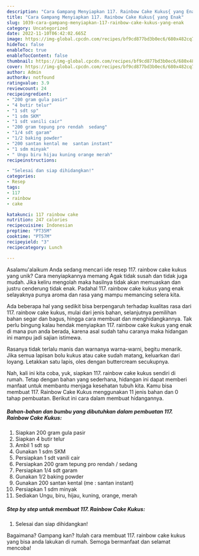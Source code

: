 ```yaml
---
description: "Cara Gampang Menyiapkan 117. Rainbow Cake Kukus{ yang Enak"
title: "Cara Gampang Menyiapkan 117. Rainbow Cake Kukus{ yang Enak"
slug: 1039-cara-gampang-menyiapkan-117-rainbow-cake-kukus-yang-enak
category: Uncategorized
date: 2022-11-10T06:42:02.665Z
image: https://img-global.cpcdn.com/recipes/bf9cd877bd3b0ec6/680x482cq70/117-rainbow-cake-kukus-foto-resep-utama.jpg
hideToc: false
enableToc: true
enableTocContent: false
thumbnail: https://img-global.cpcdn.com/recipes/bf9cd877bd3b0ec6/680x482cq70/117-rainbow-cake-kukus-foto-resep-utama.jpg
cover: https://img-global.cpcdn.com/recipes/bf9cd877bd3b0ec6/680x482cq70/117-rainbow-cake-kukus-foto-resep-utama.jpg
author: Admin
authorAv: notfound
ratingvalue: 3.9
reviewcount: 24
recipeingredient:
- "200 gram gula pasir"
- "4 butir telur"
- "1 sdt sp"
- "1 sdm SKM"
- "1 sdt vanili cair"
- "200 gram tepung pro rendah  sedang"
- "1/4 sdt garam"
- "1/2 baking powder"
- "200 santan kental me  santan instant"
- "1 sdm minyak"
- " Ungu biru hijau kuning orange merah"
recipeinstructions:

- "Selesai dan siap dihidangkan!"
categories:
- Resep
tags:
- 117
- rainbow
- cake

katakunci: 117 rainbow cake 
nutrition: 247 calories
recipecuisine: Indonesian
preptime: "PT35M"
cooktime: "PT57M"
recipeyield: "3"
recipecategory: Lunch

---
```



Asalamu'alaikum Anda sedang mencari ide resep 117. rainbow cake kukus yang unik? Cara menyiapkannya memang Agak tidak susah dan tidak juga mudah. Jika keliru mengolah maka hasilnya tidak akan memuaskan dan justru cenderung tidak enak. Padahal 117. rainbow cake kukus yang enak selayaknya punya aroma dan rasa yang mampu memancing selera kita.


Ada beberapa hal yang sedikit bisa berpengaruh terhadap kualitas rasa dari 117. rainbow cake kukus, mulai dari jenis bahan, selanjutnya pemilihan bahan segar dan bagus, hingga cara membuat dan menghidangkannya. Tak perlu bingung kalau hendak menyiapkan 117. rainbow cake kukus yang enak di mana pun anda berada, karena asal sudah tahu caranya maka hidangan ini mampu jadi sajian istimewa.

Rasanya tidak terlalu manis dan warnanya warna-warni, begitu menarik. Jika semua lapisan bolu kukus atau cake sudah matang, keluarkan dari loyang. Letakkan satu lapis, oles dengan buttercream secukupnya.


Nah, kali ini kita coba, yuk, siapkan 117. rainbow cake kukus sendiri di rumah. Tetap dengan bahan yang sederhana, hidangan ini dapat memberi manfaat untuk membantu menjaga kesehatan tubuh kita. Kamu bisa membuat 117. Rainbow Cake Kukus menggunakan 11 jenis bahan dan 0 tahap pembuatan. Berikut ini cara dalam membuat hidangannya.

<!--inarticleads1-->

##### Bahan-bahan dan bumbu yang dibutuhkan dalam pembuatan 117. Rainbow Cake Kukus:

1. Siapkan 200 gram gula pasir
1. Siapkan 4 butir telur
1. Ambil 1 sdt sp
1. Gunakan 1 sdm SKM
1. Persiapkan 1 sdt vanili cair
1. Persiapkan 200 gram tepung pro rendah / sedang
1. Persiapkan 1/4 sdt garam
1. Gunakan 1/2 baking powder
1. Gunakan 200 santan kental (me : santan instant)
1. Persiapkan 1 sdm minyak
1. Sediakan  Ungu, biru, hijau, kuning, orange, merah




<!--inarticleads2-->

##### Step by step untuk membuat 117. Rainbow Cake Kukus:


1. Selesai dan siap dihidangkan!



Bagaimana? Gampang kan? Itulah cara membuat 117. rainbow cake kukus yang bisa anda lakukan di rumah. Semoga bermanfaat dan selamat mencoba!
